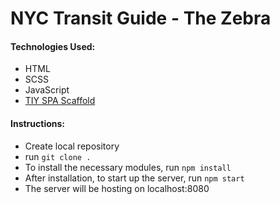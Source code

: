 # NYC Transit Guide - The Zebra

#### Technologies Used:
- HTML
- SCSS
- JavaScript
- [TIY SPA Scaffold](https://github.com/TIY-Austin-Front-End-Engineering/spa-scaffold)

#### Instructions:
- Create local repository
- run
```git clone .```
- To install the necessary modules, run
```npm install```
- After installation, to start up the server, run ```npm start```
- The server will be hosting on localhost:8080
